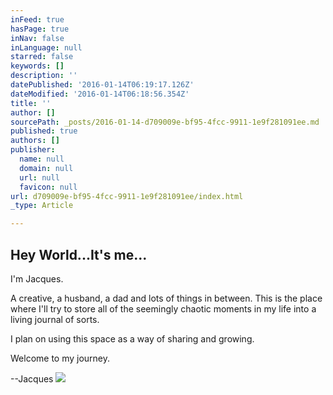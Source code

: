 ```yaml
---
inFeed: true
hasPage: true
inNav: false
inLanguage: null
starred: false
keywords: []
description: ''
datePublished: '2016-01-14T06:19:17.126Z'
dateModified: '2016-01-14T06:18:56.354Z'
title: ''
author: []
sourcePath: _posts/2016-01-14-d709009e-bf95-4fcc-9911-1e9f281091ee.md
published: true
authors: []
publisher:
  name: null
  domain: null
  url: null
  favicon: null
url: d709009e-bf95-4fcc-9911-1e9f281091ee/index.html
_type: Article

---
```

## Hey World...It's me...

I'm Jacques.

A creative, a husband, a dad and lots of things in between. This is the place where I'll try to store all of the seemingly chaotic moments in my life into a living journal of sorts. 

I plan on using this space as a way of sharing and growing.

Welcome to my journey.

--Jacques
![](https://the-grid-user-content.s3-us-west-2.amazonaws.com/97f455b9-39bb-4ece-9061-6efb4bf8005a.jpg)